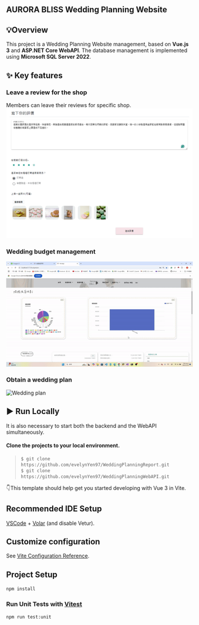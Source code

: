 ## AURORA BLISS Wedding Planning Website
## 💡Overview
This project is a Wedding Planning Website management, based on **Vue.js 3** and **ASP.NET Core WebAPI**. The database management is implemented using **Microsoft SQL Server 2022**.

## ✨ Key features
### Leave a review for the shop
Members can leave their reviews for specific shop.
![Shop review](ReadMeImgVideo/review.png)
### Wedding budget management 
![Budget Management](ReadMeImgVideo/budget.gif)
### Obtain a wedding plan 
![Wedding plan](ReadMeImgVideo/weddingPlan.gif)

## ▶ Run Locally
It is also necessary to start both the backend and the WebAPI simultaneously.
####  Clone the projects to your local environment.

   >     $ git clone https://github.com/evelynYen97/WeddingPlanningReport.git
   >     $ git clone https://github.com/evelynYen97/WeddingPlanningWebAPI.git


👇This template should help get you started developing with Vue 3 in Vite.

## Recommended IDE Setup

[VSCode](https://code.visualstudio.com/) + [Volar](https://marketplace.visualstudio.com/items?itemName=Vue.volar) (and disable Vetur).

## Customize configuration

See [Vite Configuration Reference](https://vitejs.dev/config/).

## Project Setup

```sh
npm install
```

### Run Unit Tests with [Vitest](https://vitest.dev/)

```sh
npm run test:unit
```

